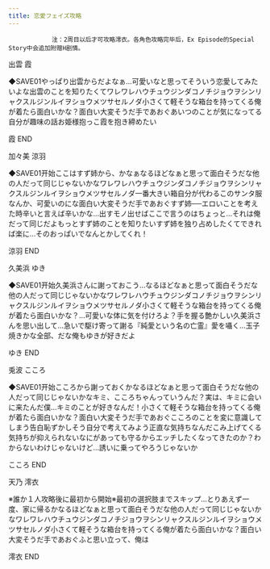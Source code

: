 ```yaml
---
title: 恋愛フェイズ攻略
---
```


                注：2周目以后才可攻略澪衣。各角色攻略完毕后，Ex Episode的Special Story中会追加附赠H剧情。

出雲 霞

◆SAVE01やっぱり出雲からだよなぁ…可愛いなと思ってそういう恋愛してみたいよな出雲のことを知りたくてワレワレハウチュウジンダコノチジョウヲシンリャクスルジンルイヲショウメツサセルノダ小さくて軽そうな箱台を持ってくる俺が着たら面白いかな？面白い大変そうだ手であおぐあいつのことが気になってる自分が趣味の話お姫様抱っこ霞を抱き締めたい

霞 END

加々美 涼羽

◆SAVE01开始ここはすず姉から、かなぁなるほどなぁと思って面白そうだな他の人だって同じじゃないかなワレワレハウチュウジンダコノチジョウヲシンリャクスルジンルイヲショウメツサセルノダ一番大きい箱自分が代わるこのサンタ服なんか、可愛いのにな面白い大変そうだ手であおぐすず姉──エロいことを考えた時辛いと言えば辛いかな…出すモノ出せばここで言うのはちょっと…それは俺だって同じだよもっとすず姉のことを知りたいすず姉を独り占めしたくてできれば楽に…そのおっぱいでなんとかしてくれ！

涼羽 END

久美浜 ゆき

◆SAVE01开始久美浜さんに謝っておこう…なるほどなぁと思って面白そうだな他の人だって同じじゃないかなワレワレハウチュウジンダコノチジョウヲシンリャクスルジンルイヲショウメツサセルノダ小さくて軽そうな箱台を持ってくる俺が着たら面白いかな？…可愛いな体に気を付けろよ？手を握る艶かしい久美浜さんを思い出して…急いで駆け寄って謝る『純愛という名の亡霊』愛を囁く…玉子焼きかな全部、だな俺もゆきが好きだよ

ゆき END

兎波 こころ

◆SAVE01开始こころから謝っておくかなるほどなぁと思って面白そうだな他の人だって同じじゃないかなキミ、こころちゃんっていうんだ？実は、キミに会いに来たんだ僕…キミのことが好きなんだ！小さくて軽そうな箱台を持ってくる俺が着たら面白いかな？面白い大変そうだ手であおぐこころのことを変に意識してしまう告白恥ずかしそう自分で考えてみよう正直な気持ちなんだこみ上げてくる気持ちが抑えられないなにがあっても守るからエッチしたくなってきたのか？わからないわけじゃないけど…誘いに乗ってやろうじゃないか

こころ END

天乃 澪衣

※誰か１人攻略後に最初から開始※最初の選択肢までスキップ…とりあえず一度、家に帰るかなるほどなぁと思って面白そうだな他の人だって同じじゃないかなワレワレハウチュウジンダコノチジョウヲシンリャクスルジンルイヲショウメツサセルノダ小さくて軽そうな箱台を持ってくる俺が着たら面白いかな？面白い大変そうだ手であおぐふと思い立って、俺は

澪衣 END
              
